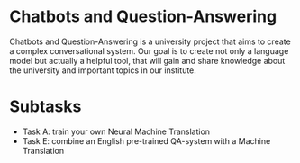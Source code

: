 # Chatbots and Question-Answering
Chatbots and Question-Answering is a university project that aims to create a complex conversational system. Our goal is to create not only a language model but actually a helpful tool, that will gain and share knowledge about the university and important topics in our institute.

# Subtasks
- Task A: train your own Neural Machine Translation
- Task E: combine an English pre-trained QA-system with a Machine Translation
